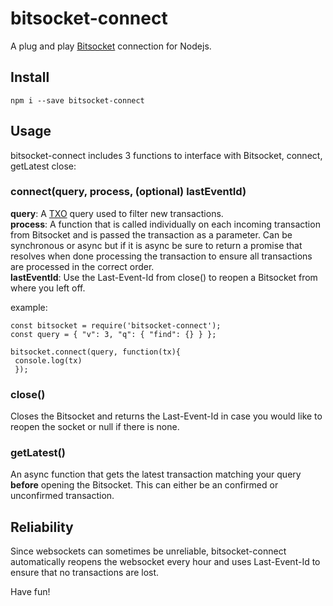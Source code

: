 # bitsocket-connect
 A plug and play [Bitsocket](https://bitsocket.network/#/) connection for Nodejs.
 
## Install

`npm i --save bitsocket-connect`

## Usage

bitsocket-connect includes 3 functions to interface with Bitsocket, connect, getLatest close:

### connect(query, process, (optional) lastEventId)

**query**: A [TXO](https://medium.com/@_unwriter/txo-2-0-fee049bc6795) query used to filter new transactions.   
**process**: A function that is called individually on each incoming transaction from Bitsocket and is passed the transaction as a parameter. Can be synchronous or async but if it is async be sure to return a promise that resolves when done processing the transaction to ensure all transactions are processed in the correct order.   
**lastEventId**: Use the Last-Event-Id from close() to reopen a Bitsocket from where you left off.

example:
```
const bitsocket = require('bitsocket-connect');
const query = { "v": 3, "q": { "find": {} } };

bitsocket.connect(query, function(tx){
 console.log(tx)
 });
```

### close()
Closes the Bitsocket and returns the Last-Event-Id in case you would like to reopen the socket or null if there is none.

### getLatest()
An async function that gets the latest transaction matching your query **before** opening the Bitsocket. This can either be an confirmed or unconfirmed transaction.

## Reliability

Since websockets can sometimes be unreliable, bitsocket-connect automatically reopens the websocket every hour and uses Last-Event-Id to ensure that no transactions are lost. 

Have fun!


